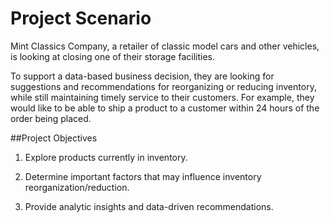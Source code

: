 # Project Scenario


Mint Classics Company, a retailer of classic model cars and other vehicles, is looking at closing one of their storage facilities. 

To support a data-based business decision, they are looking for suggestions and recommendations for reorganizing or reducing inventory, while still maintaining timely service to their customers. For example, they would like to be able to ship a product to a customer within 24 hours of the order being placed.

##Project Objectives

1. Explore products currently in inventory.

2. Determine important factors that may influence inventory reorganization/reduction.

3. Provide analytic insights and data-driven recommendations.
